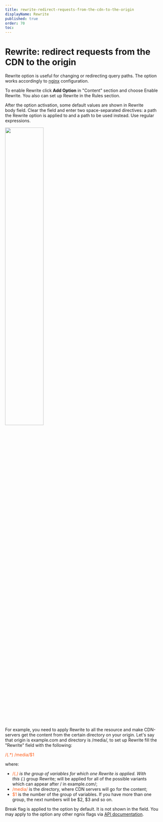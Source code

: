 ```yaml
---
title: rewrite-redirect-requests-from-the-cdn-to-the-origin
displayName: Rewrite
published: true
order: 70
toc:
---
```

# Rewrite: redirect requests from the CDN to the origin

Rewrite option is useful for changing or redirecting query paths. The option works accordingly to <a href="https://nginx.ru/en/docs/http/ngx_http_rewrite_module.html" target="_blank">nginx</a> configuration.

To enable Rewrite click **Add Option** in "Content" section and choose Enable Rewrite. You also can set up Rewrite in the Rules section.

After the option activation, some default values are shown in Rewrite body field. Clear the field and enter two space-separated directives: a path the Rewrite option is applied to and a path to be used instead. Use regular expressions. 

<img src="https://support.gcore.com/hc/article_attachments/115011465265/Screenshot-2018-1-7_G-Core_Labs___________CDN-___________________1_.png" alt="" width="50%">

For example, you need to apply Rewrite to all the resource and make CDN-servers get the content from the certain directory on your origin. Let's say that origin is example.com and directory is /media/, to set up Rewrite fill the "Rewrite" field with the following:

<code-block>
<span style="color:#FF5913">/(.*) /media/$1</span>
</code-block>

where:

- <span style="color:#FF5913">/(.*)</span> is the group of variables for which one Rewrite is applied. With this (.*) group Rewrite; will be applied for all of the possible variants which can appear after / in example.com/;
- <span style="color:#FF5913">/media/</span> is the directory, where CDN servers will go for the content;
- <span style="color:#FF5913">$1</span> is the number of the group of variables. If you have more than one group, the next numbers will be $2, $3 and so on.

Break flag is applied to the option by default. It is not shown in the field. You may apply to the option any other ngnix flags via <a href="https://apidocs.gcore.com/cdn#tag/Resources" target="_blank">API documentation</a>.